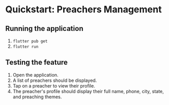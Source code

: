 # Quickstart: Preachers Management

## Running the application

1. `flutter pub get`
2. `flutter run`

## Testing the feature

1. Open the application.
2. A list of preachers should be displayed.
3. Tap on a preacher to view their profile.
4. The preacher's profile should display their full name, phone, city, state, and preaching themes.
